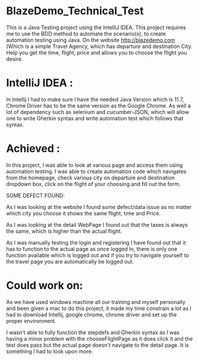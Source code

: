 # BlazeDemo_Technical_Test

This is a Java Testing project using the IntelliJ IDEA. This project requires me to use the BDD method to automate the scenario(s),
to create automation testing using Java. On the website http://blazedemo.com (Which is a simple Travel Agency, which has departure and destination City.
Help you get the time, flight, price and allows you to choose the flight you desire. 

# IntelliJ IDEA :

In Intellij I had to make sure I have the needed Java Version which is 11.7, Chrome Driver has to be the same version as the Google Chrome.
As well a lot of dependency such as selenium and cucumber-JSON, which will allow one to write Gherkin syntax and write automation test which follows that syntax.

# Achieved :

In this project, I was able to look at various page and access them using automation testing. I was able to create automation code which navigates from the homepage, check various city on departure and destination dropdown box, click on the flight of your choosing and fill out the form.

SOME DEFECT FOUND:

As I was looking at the website I found some defect/data issue as no matter which city you choose it shows the same flight, time and Price.

As I was looking at the detail WebPage I found out that the taxes is always the same, which is higher than the actual flight.

As I was manually testing the login and registering I have found out that it has to function to the actual page as once logged In, there is only one function available which is logged out and if you try to navigate yourself to the travel page you are automatically be logged out.

# Could work on: 

As we have used windows machine all our training and myself personally and been given a mac to do this project, it made my time constrain a lot as I had to download Intellij, google chrome, chrome driver and set up the proper environment. 

I wasn't able to fully function the stepdefs and Gherkin syntax as I was having a minor problem with the chooseFlightPage as it does click it and the test does pass but the actual page doesn't navigate to the detail page. It is something I had to look upon more.
